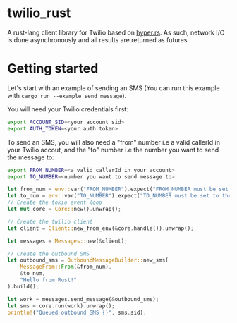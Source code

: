 # twilio_rust
A rust-lang client library for Twilio based on [hyper.rs](https://hyper.rs/). As such, network I/O is done asynchronously 
and all results are returned as futures.

# Getting started

Let's start with an example of sending an SMS (You can run this example with `cargo run --example send_message`).

You will need your Twilio credentials first:
```bash
export ACCOUNT_SID=<your account sid>
export AUTH_TOKEN=<your auth token>
```
To send an SMS, you will also need a "from" number i.e a valid callerId in your Twilio accout, and the "to" number i.e the number you want to send the message to:
```bash
export FROM_NUMBER=<a valid callerId in your account>
export TO_NUMBER=<number you want to send message to>
```

```rust
let from_num = env::var("FROM_NUMBER").expect("FROM_NUMBER must be set to a valid caller ID for your account");
let to_num = env::var("TO_NUMBER").expect("TO_NUMBER must be set to the number you want to send the message to");
// Create the tokio event loop
let mut core = Core::new().unwrap();

// Create the twilio client
let client = Client::new_from_env(&core.handle()).unwrap();

let messages = Messages::new(&client);

// Create the outbound SMS
let outbound_sms = OutboundMessageBuilder::new_sms(
    MessageFrom::From(&from_num),
    &to_num,
    "Hello from Rust!"
).build();

let work = messages.send_message(&outbound_sms);
let sms = core.run(work).unwrap();
println!("Queued outbound SMS {}", sms.sid);
```
